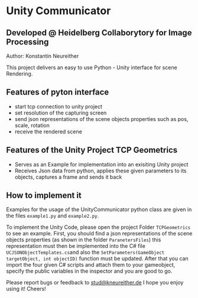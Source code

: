 # Unity Communicator
## Developed @ Heidelberg Collaborytory for Image Processing
Author: Konstantin Neureither


This project delivers an easy to use Python - Unity interface for scene Rendering. 

## Features of pyton interface

- start tcp connection to unity project
- set resolution of the capturing screen
- send json representations of the scene objects properties such as pos, scale, rotation
- receive the rendered scene

## Features of the Unity Project TCP Geometrics

- Serves as an Example for implementation into an exisiting Unity project
- Receives Json data from python, applies these given parameters to its objects, captures a frame and sends it back

## How to implement it

Examples for the usage of the UnityCommunicator python class are given in the files `example1.py` and `example2.py`.

To implement the Unity Code, please open the project Folder `TCPGeometrics` to see an example. First, you should find a json representations of the scene objects properties (as shown in the folder `ParanetersFiles`) this representation must then be implemented into the C# file `UCJSONObjectTemplates.cs`and also the `SetParameters(GameObject targetObject, int objectID)` function must be updated. After that you can import the four given C# scripts and attach them to your gameobject, specify the public variables in the inspector and you are good to go.

Please report bugs or feedback to stud@kneureither.de
I hope you enjoy using it! Cheers!
